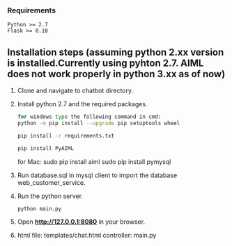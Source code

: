 
### Requirements
    Python >= 2.7
    Flask >= 0.10

## Installation steps (assuming python 2.xx version is installed.Currently using pyhton 2.7. AIML does not work properly in python 3.xx as of now)

1. Clone and navigate to chatbot directory.

2. Install python 2.7 and the required packages.
    ```bash
    for windows type the following command in cmd:
    python -m pip install --upgrade pip setuptools wheel
    
    pip install -r requirements.txt 
    
    pip install PyAIML
    ```
    for Mac:
    sudo pip install aiml
    sudo pip install pymysql

3. Run database.sql in mysql client to import the database web_customer_service.

4. Run the python server.
    ```bash
    python main.py
    ```
5. Open **http://127.0.0.1:8080** in your browser.

6.  html file: templates/chat.html
    controller: main.py


